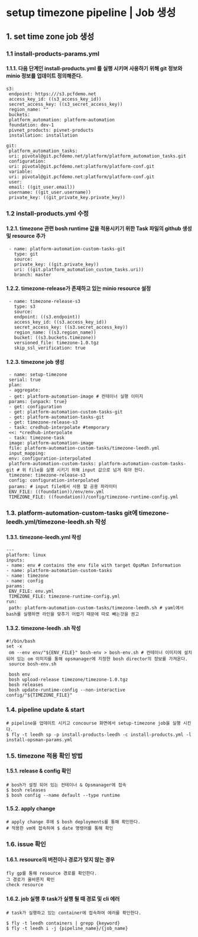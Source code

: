 # setup timezone pipeline | Job 생성

## 1. set time zone job 생성

### 1.1 install-products-params.yml
#### 1.1.1. 다음 단계인 install-products.yml 를 실행 시키며 사용하기 위해 git 정보와 minio 정보를 업데이트 정의해준다.
	s3:
	 endpoint: https:///s3.pcfdemo.net
	 access_key_id: ((s3_access_key_id))
	 secret_access_key: ((s3_secret_access_key))
	 region_name: ""
	 buckets:
	 platform_automation: platform-automation
	 foundation: dev-1
	 pivnet_products: pivnet-products
	 installation: installation

	git:
	 platform_automation_tasks:
	 uri: pivotal@git.pcfdemo.net/platform/platform_automation_tasks.git
	 configuration:
	 uri: pivotal@git.pcfdemo.net:platform/platform-conf.git
	 variable:
	 uri: pivotal@git.pcfdemo.net:platform/platform-conf.git
	 user: 
	 email: ((git_user.email))
	 username: ((git_user.username))
	 private_key: ((git_private_key.private_key))

### 1.2 install-products.yml 수정

#### 1.2.1. timezone 관련 bosh runtime 값을 적용시키기 위한 Task 파일의 github 생성 및 resource 추가
	 - name: platform-automation-custom-tasks-git
	   type: git
	   source:
	   private_key: ((git.private_key))
	   uri: ((git.platform_automation_custom_tasks.uri))
	   branch: master

#### 1.2.2. timezone-release가 존재하고 있는 minio resource 설정
	 - name: timezone-release-s3
	   type: s3
	   source:
	   endpoint: ((s3.endpoint))
	   access_key_id: ((s3.access_key_id))
	   secret_access_key: ((s3.secret_access_key))
	   region_name: ((s3.region_name))
	   bucket: ((s3.buckets.timezone))
	   versioned_file: timezone-1.0.tgz
	   skip_ssl_verification: true


#### 1.2.3. timezone job 생성
	 - name: setup-timezone
	 serial: true
	 plan:
	 - aggregate:
	 - get: platform-automation-image # 컨테이너 실행 이미지
	 params: {unpack: true}
	 - get: configuration
	 - get: platform-automation-custom-tasks-git
	 - get: platform-automation-tasks-git
	 - get: timezone-release-s3
	 - task: credhub-interpolate #temporary
	 <<: *credhub-interpolate
	 - task: timezone-task
	 image: platform-automation-image
	 file: platform-automation-custom-tasks/timezone-leedh.yml
	 input_mapping:
	 env: configuration-interpolated
	 platform-automation-custom-tasks: platform-automation-custom-tasks-git # 위 file을 실행 시키기 위해 input 값으로 넘겨 줘야 한다.
	 timezone: timezone-release-s3
	 config: configuration-interpolated
	 params: # input file에서 사용 할 공용 파라미터
	 ENV_FILE: ((foundation))/env/env.yml 
	 TIMEZONE_FILE: ((foundation))/config/timezone-runtime-config.yml

### 1.3. platform-automation-custom-tasks git에 timezone-leedh.yml/timezone-leedh.sh 작성
#### 1.3.1. timezone-leedh.yml 작성
	---
	platform: linux
	inputs:
	- name: env # contains the env file with target OpsMan Information
	- name: platform-automation-custom-tasks
	- name: timezone
	- name: config
	params:
	 ENV_FILE: env.yml
	 TIMEZONE_FILE: timezone-runtime-config.yml
	run:
	 path: platform-automation-custom-tasks/timezone-leedh.sh # yaml에서 bash를 실행하면 라인을 맞추기 어렵기 때문에 따로 빼는것을 권고
	 
#### 1.3.2.  timezone-leedh .sh 작성

	#!/bin/bash
	set -x
	 om --env env/"${ENV_FILE}" bosh-env > bosh-env.sh # 컨테이너 이미지에 설치되어 있는 om 이미지를 통해 opsmanager에 지정한 bosh director의 정보를 가져온다.
	 source bosh-env.sh
	  
	 bosh env
	 bosh upload-release timezone/timezone-1.0.tgz
	 bosh releases 
	 bosh update-runtime-config --non-interactive config/"${TIMEZONE_FILE}"


### 1.4. pipeline update & start
	# pipeline을 업데이트 시키고 concourse 화면에서 setup-timezone job을 실행 시킨다.
	$ fly -t leedh sp -p install-products-leedh -c install-products.yml -l install-opsman-params.yml
	
### 1.5. timezone 적용 확인 방법
#### 1.5.1. release & config 확인
	# bosh가 설정 되어 있는 컨테이너 & Opsmanager에 접속
	$ bosh releases
	$ bosh config --name default --type runtime

#### 1.5.2. apply change
	# apply change 후에 $ bosh deployments를 통해 확인한다.
	# 적용한 vm에 접속하여 $ date 명령어를 통해 확인

### 1.6. issue 확인
#### 1.6.1.  resource의 버전이나 경로가 맞지 않는 경우
	fly gp를 통해 resource 경로를 확인한다.
	그 경로가 올바른지 확인
	check resource 

#### 1.6.2. job 실행 후 task가 실행 될 때 경로 및 cli 에러

	# task가 실행하고 있는 container에 접속하여 에러를 확인한다.
	
	$ fly -t leedh containers | grepp {keyword}
	$ fly -t leedh i -j {pipeline_name}/{job_name}

	
